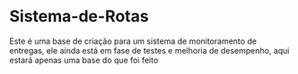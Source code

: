 # Sistema-de-Rotas
Este é uma base de criação para um sistema de monitoramento de entregas, ele ainda está em fase de testes e melhoria de desempenho, aqui estará apenas uma base do que foi feito
